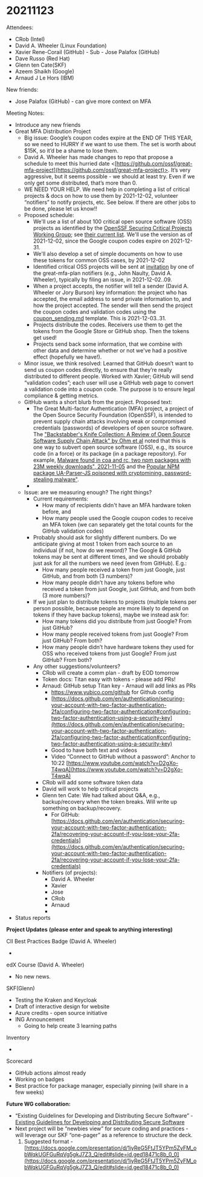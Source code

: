# 20211123

Attendees:

- CRob (Intel)
- David A. Wheeler (Linux Foundation)
- Xavier Rene-Corail (GitHub) - Sub - Jose Palafox (GitHub)
- Dave Russo (Red Hat)
- Glenn ten Cate(SKF)
- Azeem Shaikh (Google)
- Arnaud J Le Hors (IBM)

New friends:

- Jose Palafox (GitHub) - can give more context on MFA

Meeting Notes:

- Introduce any new friends
- Great MFA Distribution Project
  - Big issue: Google’s coupon codes expire at the END OF THIS YEAR, so we need to HURRY if we want to use them. The set is worth about $15K, so it’d be a shame to lose them.
  - David A. Wheeler has made changes to repo that propose a schedule to meet this hurried date &lt;[https://github.com/ossf/great-mfa-project](https://github.com/ossf/great-mfa-project)>. It’s very aggressive, but it seems possible - we should at least try. Even if we only get some distributed, that’s more than 0.
  - WE NEED YOUR HELP. We need help in completing a list of critical projects & docs on how to use them by 2021-12-02, volunteer “notifiers” to notify projects, etc. See below. If there are other jobs to be done, please let us know!!
  - Proposed schedule:
    - We'll use a list of about 100 critical open source software (OSS) projects as identified by the [OpenSSF Securing Critical Projects Working Group](https://github.com/ossf/wg-securing-critical-projects); see [their current list](https://docs.google.com/spreadsheets/d/1ONZ4qeMq8xmeCHX03lIgIYE4MEXVfVL6oj05lbuXTDM/edit#gid=0). We'll use the version as of 2021-12-02, since the Google coupon codes expire on 2021-12-31.
    - We'll also develop a set of simple documents on how to use these tokens for common OSS cases, by 2021-12-02
    - Identified critical OSS projects will be sent at [invitation](https://github.com/ossf/great-mfa-project/blob/main/invitation.md) by one of the great-mfa-plan notifiers (e.g., John Naulty, David A. Wheeler), typically by filing an issue, in 2021-12-02..09.
    - When a project accepts, the notifier will tell a sender (David A. Wheeler or Jory Burson) key information: the project who has accepted, the email address to send private information to, and how the project accepted. The sender will then send the project the coupon codes and validation codes using the [coupon_sending.md](https://github.com/ossf/great-mfa-project/blob/main/coupond_code.md) template. This is 2021-12-03..31.
    - Projects distribute the codes. Receivers use them to get the tokens from the Google Store or GitHub shop. Then the tokens get used!
    - Projects send back some information, that we combine with other data and determine whether or not we've had a positive effect (hopefully we have!).
  - Minor issue, we think resolved: Learned that GitHub doesn’t want to send us coupon codes directly, to ensure that they’re really distributed to different people. Worked with Xavier; GitHub will send “validation codes”; each user will use a GitHub web page to convert a validation code into a coupon code. The purpose is to ensure legal compliance & getting metrics.
  - GitHub wants a short blurb from the project. Proposed text:
    - The Great Multi-factor Authentication (MFA) project, a project of the Open Source Security Foundation (OpenSSF), is intended to prevent supply chain attacks involving weak or compromised credentials (passwords) of developers of open source software. The ["Backstabber's Knife Collection: A Review of Open Source Software Supply Chain Attack" by Ohm et al](https://arxiv.org/abs/2005.09535) noted that this is one way to subvert open source software (OSS), e.g., its source code (in a force) or its package (in a package repository). For example, [Malware found in coa and rc, two npm packages with 23M weekly downloads", 2021-11-05](https://therecord.media/malware-found-in-coa-and-rc-two-npm-packages-with-23m-weekly-downloads/) and the [Popular NPM package UA-Parser-JS poisoned with cryptomining, password-stealing malware"](https://portswigger.net/daily-swig/popular-npm-package-ua-parser-js-poisoned-with-cryptomining-password-stealing-malware).
    -
  - Issue: are we measuring enough? The right things?
    - Current requirements:
      - How many of recipients didn't have an MFA hardware token before, and
      - How many people used the Google coupon codes to receive an MFA token (we can separately get the total counts for the GitHub validation codes)
    - Probably should ask for slightly different numbers. Do we anticipate giving at most 1 token from each source to an individual (if not, how do we reword)? The Google & GitHub tokens may be sent at different times, and we should probably just ask for all the numbers we need (even from GitHub). E.g.:
      - How many people received a token from just Google, just GitHub, and from both (3 numbers)?
      - How many people didn’t have any tokens before who received a token from just Google, just GitHub, and from both (3 more numbers)?
    - If we just plan to distribute tokens to projects (multiple tokens per person possible, because people are more likely to depend on tokens if they have backup tokens), maybe we instead ask for:
      - How many tokens did you distribute from just Google? From just GitHub?
      - How many people received tokens from just Google? From just GitHub? From both?
      - How many people didn’t have hardware tokens they used for OSS who received tokens from just Google? From just GitHub? From both?
    - Any other suggestions/volunteers?
      - CRob will create a comm plan - draft by EOD tomorrow
      - Token docs: Titan easy with tokens - please add PRs!
      - Arnaud: GitHub setup Titan key - Arnaud will add links as PRs
        - <https://www.yubico.com/github> for Github config
        - [https://docs.github.com/en/authentication/securing-your-account-with-two-factor-authentication-2fa/configuring-two-factor-authentication#configuring-two-factor-authentication-using-a-security-key](https://docs.github.com/en/authentication/securing-your-account-with-two-factor-authentication-2fa/configuring-two-factor-authentication#configuring-two-factor-authentication-using-a-security-key)
        - Good to have both text and videos
        - Video “Connect to GitHub without a password”: Anchor to 10:22 [https://www.youtube.com/watch?v=D2gXo-T4wqA](https://www.youtube.com/watch?v=D2gXo-T4wqA)
      - CRob will add some software token data
      - David will work to help critical projects
      - Glenn ten Cate: We had talked about Q&A, e.g., backup/recovery when the token breaks. Will write up something on backup/recovery.
        - For GitHub: [https://docs.github.com/en/authentication/securing-your-account-with-two-factor-authentication-2fa/recovering-your-account-if-you-lose-your-2fa-credentials](https://docs.github.com/en/authentication/securing-your-account-with-two-factor-authentication-2fa/recovering-your-account-if-you-lose-your-2fa-credentials)
      - Notifiers (of projects):
        - David A. Wheeler
        - Xavier
        - Jose
        - CRob
        - Arnaud
        -
- Status reports

**Project Updates**
**(please enter and speak to anything interesting)**

CII Best Practices Badge (David A. Wheeler)

-

edX Course (David A. Wheeler)

- No new news.

SKF(Glenn)

- Testing the Kraken and Keycloak
- Draft of interactive design for website
- Azure credits - open source initiative
- ING Announcement
  - Going to help create 3 learning paths

Inventory

-

Scorecard

- GitHub actions almost ready
- Working on badges
- Best practice for package manager, especially pinning (will share in a few weeks)

**Future WG collaboration:**

- “Existing Guidelines for Developing and Distributing Secure Software” - [Existing Guidelines for Developing and Distributing Secure Software](https://docs.google.com/document/d/11bRB-Q_j9sj19EEC32-ijMiEHERPRwZRVWE9HwNr2pc/edit)
- Next project will be “newbies view” for secure coding and practices - will leverage our SKF “one-pager” as a reference to structure the deck.
  1. Suggested format - [https://docs.google.com/presentation/d/1iyReG5FtJT5YPm5ZyFM_obWqkUGFGuRqVg5gkJ7Z3_Q/edit#slide=id.ged18471c8b_0_0](https://docs.google.com/presentation/d/1iyReG5FtJT5YPm5ZyFM_obWqkUGFGuRqVg5gkJ7Z3_Q/edit#slide=id.ged18471c8b_0_0)

